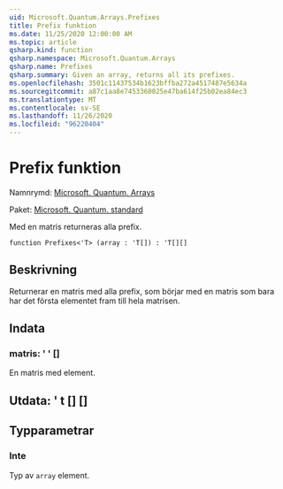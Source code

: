 ```yaml
---
uid: Microsoft.Quantum.Arrays.Prefixes
title: Prefix funktion
ms.date: 11/25/2020 12:00:00 AM
ms.topic: article
qsharp.kind: function
qsharp.namespace: Microsoft.Quantum.Arrays
qsharp.name: Prefixes
qsharp.summary: Given an array, returns all its prefixes.
ms.openlocfilehash: 3501c11437534b1623bffba272a4517487e5634a
ms.sourcegitcommit: a87c1aa8e7453360025e47ba614f25b02ea84ec3
ms.translationtype: MT
ms.contentlocale: sv-SE
ms.lasthandoff: 11/26/2020
ms.locfileid: "96220404"
---
```

# <a name="prefixes-function"></a>Prefix funktion

Namnrymd: [Microsoft. Quantum. Arrays](xref:Microsoft.Quantum.Arrays)

Paket: [Microsoft. Quantum. standard](https://nuget.org/packages/Microsoft.Quantum.Standard)


Med en matris returneras alla prefix.

```qsharp
function Prefixes<'T> (array : 'T[]) : 'T[][]
```


## <a name="description"></a>Beskrivning

Returnerar en matris med alla prefix, som börjar med en matris som bara har det första elementet fram till hela matrisen.

## <a name="input"></a>Indata

### <a name="array--t"></a>matris: ' ' []

En matris med element.



## <a name="output--t"></a>Utdata: ' t [] []



## <a name="type-parameters"></a>Typparametrar

### <a name="t"></a>Inte

Typ av `array` element.